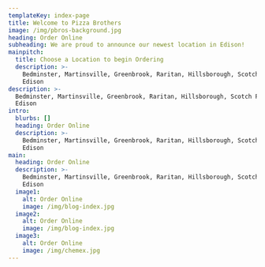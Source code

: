 ```yaml
---
templateKey: index-page
title: Welcome to Pizza Brothers
image: /img/pbros-background.jpg
heading: Order Online
subheading: We are proud to announce our newest location in Edison!
mainpitch:
  title: Choose a Location to begin Ordering
  description: >-
    Bedminster, Martinsville, Greenbrook, Raritan, Hillsborough, Scotch Plains,
    Edison
description: >-
  Bedminster, Martinsville, Greenbrook, Raritan, Hillsborough, Scotch Plains,
  Edison
intro:
  blurbs: []
  heading: Order Online
  description: >-
    Bedminster, Martinsville, Greenbrook, Raritan, Hillsborough, Scotch Plains,
    Edison
main:
  heading: Order Online
  description: >-
    Bedminster, Martinsville, Greenbrook, Raritan, Hillsborough, Scotch Plains,
    Edison
  image1:
    alt: Order Online
    image: /img/blog-index.jpg
  image2:
    alt: Order Online
    image: /img/blog-index.jpg
  image3:
    alt: Order Online
    image: /img/chemex.jpg
---
```

